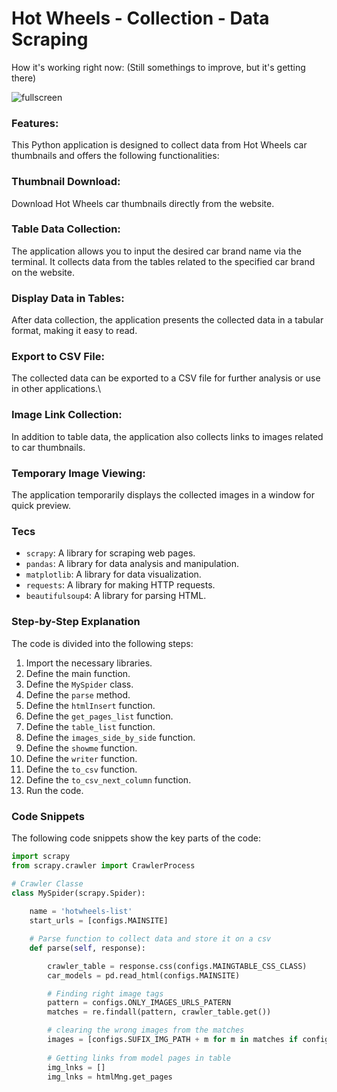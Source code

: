  # Hot Wheels - Collection - Data Scraping

How it's working right now: (Still somethings to improve, but it's getting there)

![fullscreen](https://github.com/RubensPJ/hotwheelsCatalog/assets/20057755/b32fc1e6-9f6e-4985-beb0-3d085292b3ca)

### Features:
This Python application is designed to collect data from Hot Wheels car thumbnails and offers the following functionalities:

### Thumbnail Download:

Download Hot Wheels car thumbnails directly from the website.

### Table Data Collection:

The application allows you to input the desired car brand name via the terminal.
It collects data from the tables related to the specified car brand on the website.

### Display Data in Tables:

After data collection, the application presents the collected data in a tabular format, making it easy to read.

### Export to CSV File:

The collected data can be exported to a CSV file for further analysis or use in other applications.\

### Image Link Collection:

In addition to table data, the application also collects links to images related to car thumbnails.

### Temporary Image Viewing:

The application temporarily displays the collected images in a window for quick preview.

### Tecs

* `scrapy`: A library for scraping web pages.
* `pandas`: A library for data analysis and manipulation.
* `matplotlib`: A library for data visualization.
* `requests`: A library for making HTTP requests.
* `beautifulsoup4`: A library for parsing HTML.

### Step-by-Step Explanation

The code is divided into the following steps:

1. Import the necessary libraries.
2. Define the main function.
3. Define the `MySpider` class.
4. Define the `parse` method.
5. Define the `htmlInsert` function.
6. Define the `get_pages_list` function.
7. Define the `table_list` function.
8. Define the `images_side_by_side` function.
9. Define the `showme` function.
10. Define the `writer` function.
11. Define the `to_csv` function.
12. Define the `to_csv_next_column` function.
13. Run the code.

### Code Snippets

The following code snippets show the key parts of the code:

```python
import scrapy
from scrapy.crawler import CrawlerProcess

# Crawler Classe
class MySpider(scrapy.Spider):
    
    name = 'hotwheels-list'
    start_urls = [configs.MAINSITE]

    # Parse function to collect data and store it on a csv
    def parse(self, response):

        crawler_table = response.css(configs.MAINGTABLE_CSS_CLASS)
        car_models = pd.read_html(configs.MAINSITE)

        # Finding right image tags
        pattern = configs.ONLY_IMAGES_URLS_PATERN
        matches = re.findall(pattern, crawler_table.get())

        # clearing the wrong images from the matches
        images = [configs.SUFIX_IMG_PATH + m for m in matches if configs.WRONG_IMG_PATERN not in m]
        
        # Getting links from model pages in table
        img_lnks = []
        img_lnks = htmlMng.get_pages
```
